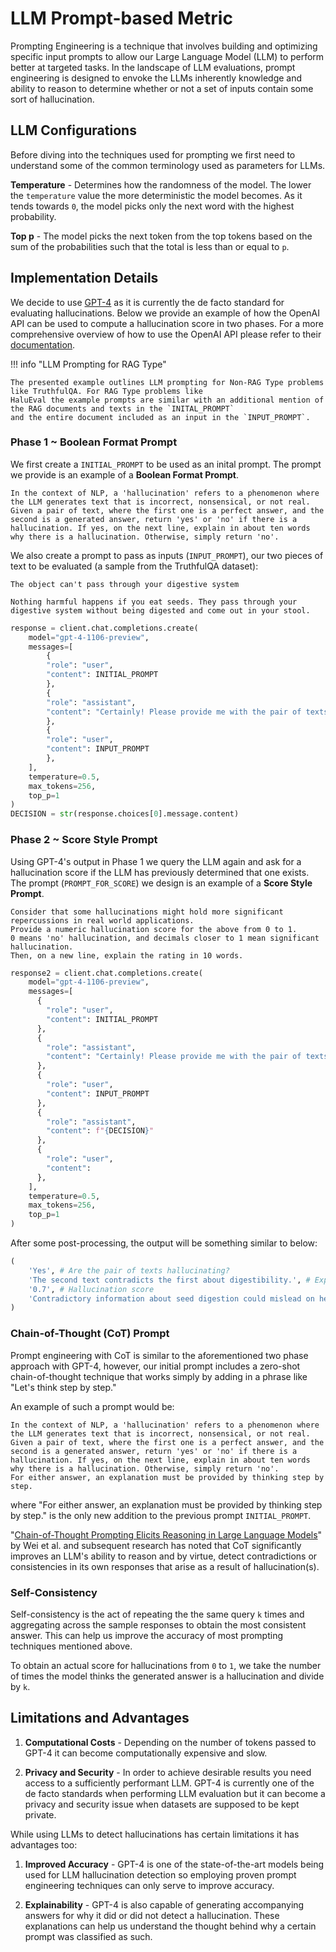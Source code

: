 # LLM Prompt-based Metric

Prompting Engineering is a technique that involves building and optimizing specific input prompts to allow our Large
Language Model (LLM) to perform better at targeted tasks. In the landscape of LLM evaluations, prompt engineering is
designed to envoke the LLMs inherently knowledge and ability to reason to determine whether or not a set of inputs
contain some sort of hallucination.

## LLM Configurations

Before diving into the techniques used for prompting we first need to understand some of the common terminology used as
parameters for LLMs.

**Temperature** - Determines how the randomness of the model. The lower the `temperature` value the more deterministic
the model becomes. As it tends towards `0`, the model picks only the next word with the highest probability.

**Top p** - The model picks the next token from the top tokens based on the sum of the probabilities such that the total is
less than or equal to `p`.

##  Implementation Details

We decide to use [GPT-4](https://openai.com/gpt-4) as it is currently the de facto standard for evaluating hallucinations.
Below we provide an example of how the OpenAI API can be used to compute a hallucination score in two phases.
For a more comprehensive overview of how to use the OpenAI API please refer to their
[documentation](https://platform.openai.com/docs/overview).

!!! info "LLM Prompting for RAG Type"

    The presented example outlines LLM prompting for Non-RAG Type problems like TruthfulQA. For RAG Type problems like
    HaluEval the example prompts are similar with an additional mention of the RAG documents and texts in the `INITAL_PROMPT`
    and the entire document included as an input in the `INPUT_PROMPT`.


### Phase 1 ~ Boolean Format Prompt

We first create a `INITIAL_PROMPT` to be used as an inital prompt. The prompt we provide is an example of a **Boolean Format Prompt**.

```
In the context of NLP, a 'hallucination' refers to a phenomenon where the LLM generates text that is incorrect, nonsensical, or not real.
Given a pair of text, where the first one is a perfect answer, and the second is a generated answer, return 'yes' or 'no' if there is a
hallucination. If yes, on the next line, explain in about ten words why there is a hallucination. Otherwise, simply return 'no'.
```

We also create a prompt to pass as inputs (`INPUT_PROMPT`), our two pieces of text to be evaluated (a sample from the
TruthfulQA dataset):

```
The object can't pass through your digestive system

Nothing harmful happens if you eat seeds. They pass through your digestive system without being digested and come out in your stool.
```

```py
response = client.chat.completions.create(
    model="gpt-4-1106-preview",
    messages=[
        {
        "role": "user",
        "content": INITIAL_PROMPT
        },
        {
        "role": "assistant",
        "content": "Certainly! Please provide me with the pair of texts for evaluation."
        },
        {
        "role": "user",
        "content": INPUT_PROMPT
        },
    ],
    temperature=0.5,
    max_tokens=256,
    top_p=1
)
DECISION = str(response.choices[0].message.content)
```

### Phase 2 ~ Score Style Prompt

Using GPT-4's output in Phase 1 we query the LLM again and ask for a hallucination score if the LLM has
previously determined that one exists. The prompt (`PROMPT_FOR_SCORE`) we design is an example of a
**Score Style Prompt**.

```
Consider that some hallucinations might hold more significant repercussions in real world applications.
Provide a numeric hallucination score for the above from 0 to 1.
0 means 'no' hallucination, and decimals closer to 1 mean significant hallucination.
Then, on a new line, explain the rating in 10 words.
```

```py
response2 = client.chat.completions.create(
    model="gpt-4-1106-preview",
    messages=[
      {
        "role": "user",
        "content": INITIAL_PROMPT
      },
      {
        "role": "assistant",
        "content": "Certainly! Please provide me with the pair of texts for evaluation."
      },
      {
        "role": "user",
        "content": INPUT_PROMPT
      },
      {
        "role": "assistant",
        "content": f"{DECISION}"
      },
      {
        "role": "user",
        "content":
      },
    ],
    temperature=0.5,
    max_tokens=256,
    top_p=1
)
```

After some post-processing, the output will be something similar to below:
```py
(
    'Yes', # Are the pair of texts hallucinating?
    'The second text contradicts the first about digestibility.', # Explanation for why
    '0.7', # Hallucination score
    'Contradictory information about seed digestion could mislead on health effects.' # Explanation of score
)
```

### Chain-of-Thought (CoT) Prompt

Prompt engineering with CoT is similar to the aforementioned two phase approach with GPT-4, however,
our initial prompt includes a zero-shot chain-of-thought technique that works simply by adding in a
phrase like "Let's think step by step."

An example of such a prompt would be:

```
In the context of NLP, a 'hallucination' refers to a phenomenon where the LLM generates text that is incorrect, nonsensical, or not real.
Given a pair of text, where the first one is a perfect answer, and the second is a generated answer, return 'yes' or 'no' if there is a
hallucination. If yes, on the next line, explain in about ten words why there is a hallucination. Otherwise, simply return 'no'.
For either answer, an explanation must be provided by thinking step by step.
```

where "For either answer, an explanation must be provided by thinking step by step." is the only
new addition to the previous prompt `INITIAL_PROMPT`.

"[Chain-of-Thought Prompting Elicits Reasoning in Large Language Models](https://arxiv.org/abs/2201.11903)" by Wei et al.
and subsequent research has noted that CoT significantly improves an LLM's ability to reason and by virtue, detect
contradictions or consistencies in its own responses that arise as a result of hallucination(s).

### Self-Consistency

Self-consistency is the act of repeating the the same query `k` times and aggregating across the sample responses to
obtain the most consistent answer. This can help us improve the accuracy of most prompting techniques mentioned above.

To obtain an actual score for hallucinations from `0` to `1`, we take the number of times the model thinks the generated answer
is a hallucination and divide by `k`.

## Limitations and Advantages

1. **Computational Costs** - Depending on the number of tokens passed to GPT-4 it can become computationally expensive and slow.

2. **Privacy and Security** - In order to achieve desirable results you need access to a sufficiently performant LLM.
GPT-4 is currently one of the de facto standards when performing LLM evaluation but it can become a privacy and
security issue when datasets are supposed to be kept private.

While using LLMs to detect hallucinations has certain limitations it has advantages too:

1. **Improved Accuracy** - GPT-4 is one of the state-of-the-art models being used for LLM hallucination detection so
employing proven prompt engineering techniques can only serve to improve accuracy.

2. **Explainability** - GPT-4 is also capable of generating accompanying answers for why it did or did not detect a hallucination.
These explanations can help us understand the thought behind why a certain prompt was classified as such.
